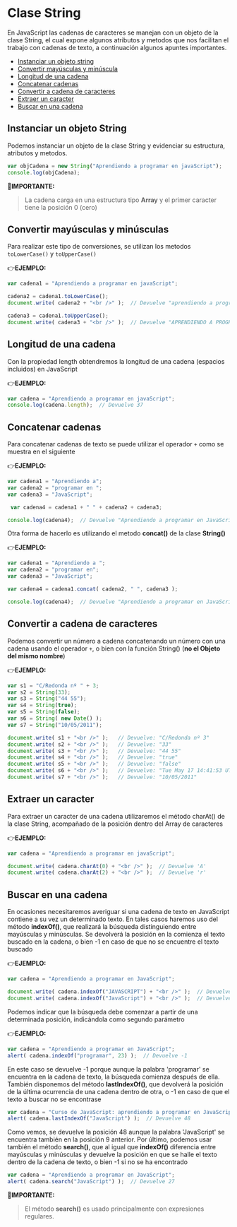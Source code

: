# Clase String

En JavaScript las cadenas de caracteres se manejan con un objeto de la clase String, el cual expone algunos atributos y metodos que nos facilitan el trabajo con cadenas de texto, a continuación algunos apuntes importantes.

* [Instanciar un objeto string](#Instanciar-un-objeto-String)
* [Convertir mayúsculas y minúscula](#convertir-may%C3%BAsculas-y-min%C3%BAsculas)
* [Longitud de una cadena](#Longitud-de-una-cadena)
* [Concatenar cadenas](#Concatenar-cadenas)
* [Convertir a cadena de caracteres](#Convertir-a-cadena-de-caracteres)
* [Extraer un caracter](#Extraer-un-caracter)
* [Buscar en una cadena](#buscar-en-una-cadena)


## Instanciar un objeto String
Podemos instanciar un objeto de la clase String y evidenciar su estructura, atributos y metodos.

```javascript
var objCadena = new String("Aprendiendo a programar en javaScript");
console.log(objCadena);
```

:key:**IMPORTANTE:**
>La cadena carga en una estructura tipo **Array** y el primer caracter tiene la posición 0 (cero)


## Convertir mayúsculas y minúsculas
Para realizar este tipo de conversiones, se utilizan los metodos `toLowerCase()` y `toUpperCase() `

:point_right:**EJEMPLO:**

```javascript
var cadena1 = "Aprendiendo a programar en javaScript";

cadena2 = cadena1.toLowerCase();
document.write( cadena2 + "<br />" );  // Devuelve "aprendiendo a programar en javascript"

cadena3 = cadena1.toUpperCase();
document.write( cadena3 + "<br />" );  // Devuelve "APRENDIENDO A PROGRAMAR EN JAVASCRIPT"
```
## Longitud de una cadena
Con la propiedad length obtendremos la longitud de una cadena (espacios incluidos) en JavaScript

:point_right:**EJEMPLO:**

```javascript
var cadena = "Aprendiendo a programar en javaScript";
console.log(cadena.length);  // Devuelve 37
```

## Concatenar cadenas
Para concatenar cadenas de texto se puede utilizar el operador `+` como se muestra en el siguiente

:point_right:**EJEMPLO:**

```javascript
var cadena1 = "Aprendiendo a";
var cadena2 = "programar en ";
var cadena3 = "JavaScript";

 var cadena4 = cadena1 + " " + cadena2 + cadena3;

console.log(cadena4);  // Devuelve "Aprendiendo a programar en JavaScript"
```

Otra forma de hacerlo es utilizando el metodo **concat()** de la clase **String()**

:point_right:**EJEMPLO:**

```javascript
var cadena1 = "Aprendiendo a ";
var cadena2 = "programar en";
var cadena3 = "JavaScript";

var cadena4 = cadena1.concat( cadena2, " ", cadena3 );

console.log(cadena4);  // Devuelve "Aprendiendo a programar en JavaScript"
```

## Convertir a cadena de caracteres
Podemos convertir un número a cadena concatenando un número con una cadena usando el operador `+`, o bien con la función String() (**no el Objeto del mismo nombre**)

:point_right:**EJEMPLO:**

```javascript
var s1 = "C/Redonda nº " + 3;
var s2 = String(33);
var s3 = String("44 55");
var s4 = String(true);
var s5 = String(false);
var s6 = String( new Date() );
var s7 = String("10/05/2011");

document.write( s1 + "<br />" );   // Devuelve: "C/Redonda nº 3"
document.write( s2 + "<br />" );   // Devuelve: "33"
document.write( s3 + "<br />" );   // Devuelve: "44 55"
document.write( s4 + "<br />" );   // Devuelve: "true"
document.write( s5 + "<br />" );   // Devuelve: "false"
document.write( s6 + "<br />" );   // Devuelve: "Tue May 17 14:41:53 UTC+0100 2011"
document.write( s7 + "<br />" );   // Devuelve: "10/05/2011"
```

## Extraer un caracter
Para extraer un caracter de una cadena utilizaremos el  método charAt() de la clase String, acompañado de la posición dentro del Array de caracteres

:point_right:**EJEMPLO:**

```javascript
var cadena = "Aprendiendo a programar en javaScript";

document.write( cadena.charAt(0) + "<br />" );  // Devuelve 'A'
document.write( cadena.charAt(2) + "<br />" );  // Devuelve 'r'
```

## Buscar en una cadena
En ocasiones necesitaremos averiguar si una cadena de texto en JavaScript contiene a su vez un determinado texto. En tales casos haremos uso del método **indexOf()**, que realizará la búsqueda distinguiendo entre mayúsculas y minúsculas.
Se devolverá la posición en la comienza el texto buscado en la cadena, o bien -1 en caso de que no se encuentre el texto buscado

:point_right:**EJEMPLO:**

```javascript
var cadena = "Aprendiendo a programar en JavaScript";

document.write( cadena.indexOf("JAVASCRIPT") + "<br />" );  // Devuelve -1
document.write( cadena.indexOf("JavaScript") + "<br />" );  // Devuelve 27
```

Podemos indicar que la búsqueda debe comenzar a partir de una determinada posición, indicándola como segundo parámetro

:point_right:**EJEMPLO:**

```javascript
var cadena = "Aprendiendo a programar en JavaScript";
alert( cadena.indexOf("programar", 23) );  // Devuelve -1
```

En este caso se devuelve -1 porque aunque la palabra 'programar' se encuentra en la cadena de texto, la búsqueda comienza después de ella.
También disponemos del método **lastIndexOf()**, que devolverá la posición de la última ocurrencia de una cadena dentro de otra, o -1 en caso de que el texto a buscar no se encontrase

```javascript
var cadena = "Curso de JavaScript: aprendiendo a programar en JavaScript";
alert( cadena.lastIndexOf("JavaScript") );  // Devuelve 48
```

Como vemos, se devuelve la posición 48 aunque la palabra 'JavaScript' se encuentra también en la posición 9 anterior.
Por último, podemos usar también el método **search()**, que al igual que **indexOf()** diferencia entre mayúsculas y minúsculas y devuelve la posición en que se halle el texto dentro de la cadena de texto, o bien -1 si no se ha encontrado

```javascript
var cadena = "Aprendiendo a programar en JavaScript";
alert( cadena.search("JavaScript") );  // Devuelve 27
```

:key:**IMPORTANTE:**
>El método **search()** es usado principalmente con expresiones regulares.
